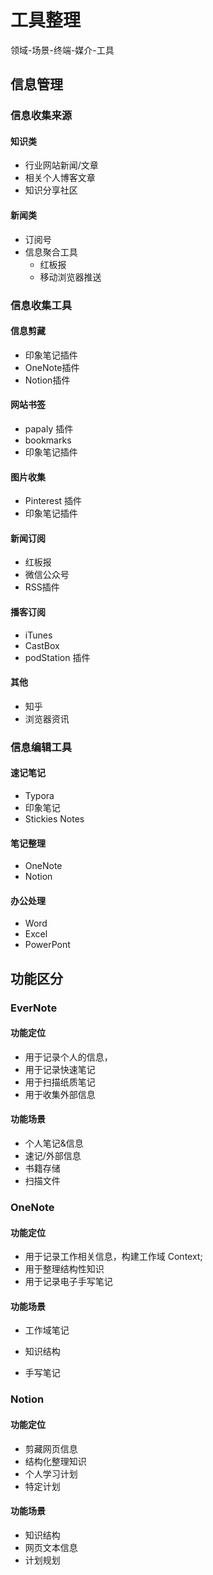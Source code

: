 # 工具整理

领域-场景-终端-媒介-工具

## 信息管理

### 信息收集来源

#### 知识类

- 行业网站新闻/文章
- 相关个人博客文章
- 知识分享社区

#### 新闻类

- 订阅号
- 信息聚合工具
  - 红板报
  - 移动浏览器推送



### 信息收集工具

#### 信息剪藏

- 印象笔记插件
- OneNote插件
- Notion插件

#### 网站书签

- papaly 插件
- bookmarks
- 印象笔记插件

#### 图片收集

- Pinterest 插件
- 印象笔记插件

#### 新闻订阅

- 红板报
- 微信公众号
- RSS插件

#### 播客订阅

- iTunes
- CastBox
- podStation 插件

#### 其他

- 知乎
- 浏览器资讯



### 信息编辑工具

#### 速记笔记

- Typora
- 印象笔记
- Stickies Notes

#### 笔记整理

- OneNote
- Notion



#### 办公处理

- Word
- Excel
- PowerPont



## 功能区分



### EverNote

#### 功能定位

- 用于记录个人的信息，
- 用于记录快速笔记
- 用于扫描纸质笔记
- 用于收集外部信息

#### 功能场景

- 个人笔记&信息
- 速记/外部信息
- 书籍存储
- 扫描文件



### OneNote

#### 功能定位

- 用于记录工作相关信息，构建工作域 Context;
- 用于整理结构性知识
- 用于记录电子手写笔记



#### 功能场景

- 工作域笔记

- 知识结构

- 手写笔记

  

### Notion

#### 功能定位

- 剪藏网页信息
- 结构化整理知识
- 个人学习计划
- 特定计划



#### 功能场景

- 知识结构
- 网页文本信息
- 计划规划







